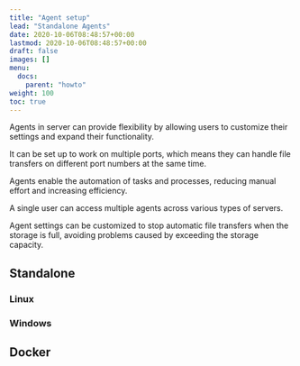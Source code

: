 ```yaml
---
title: "Agent setup"
lead: "Standalone Agents"
date: 2020-10-06T08:48:57+00:00
lastmod: 2020-10-06T08:48:57+00:00
draft: false
images: []
menu:
  docs:
    parent: "howto"
weight: 100
toc: true
---
```


Agents in server can provide flexibility by allowing users to customize their settings and expand their functionality.

It can be set up to work on multiple ports, which means they can handle file transfers on different port numbers at the same time.

Agents enable the automation of tasks and processes, reducing manual effort and increasing efficiency.

A single user can access multiple agents across various types of servers.

Agent settings can be customized to stop automatic file transfers when the storage is full, avoiding problems caused by exceeding the storage capacity.

## Standalone

### Linux

### Windows


## Docker